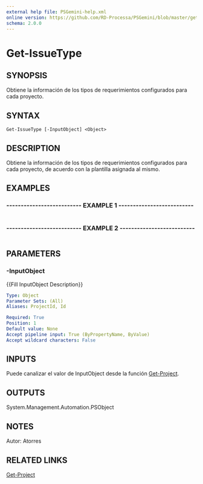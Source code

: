 ```yaml
---
external help file: PSGemini-help.xml
online version: https://github.com/RD-Processa/PSGemini/blob/master/getting-started/Get-Issue.md
schema: 2.0.0
---
```


# Get-IssueType

## SYNOPSIS
Obtiene la información de los tipos de requerimientos configurados para cada proyecto.

## SYNTAX

```
Get-IssueType [-InputObject] <Object>
```

## DESCRIPTION
Obtiene la información de los tipos de requerimientos configurados para cada proyecto, de acuerdo con la plantilla asignada al mismo.

## EXAMPLES

### -------------------------- EXAMPLE 1 --------------------------
```

```

### -------------------------- EXAMPLE 2 --------------------------
```

```

## PARAMETERS

### -InputObject
{{Fill InputObject Description}}

```yaml
Type: Object
Parameter Sets: (All)
Aliases: ProjectId, Id

Required: True
Position: 1
Default value: None
Accept pipeline input: True (ByPropertyName, ByValue)
Accept wildcard characters: False
```

## INPUTS

Puede canalizar el valor de InputObject desde la función [Get-Project](Get-Project.md).

## OUTPUTS

System.Management.Automation.PSObject

## NOTES
Autor: Atorres

## RELATED LINKS
[Get-Project](Get-Project.md)
